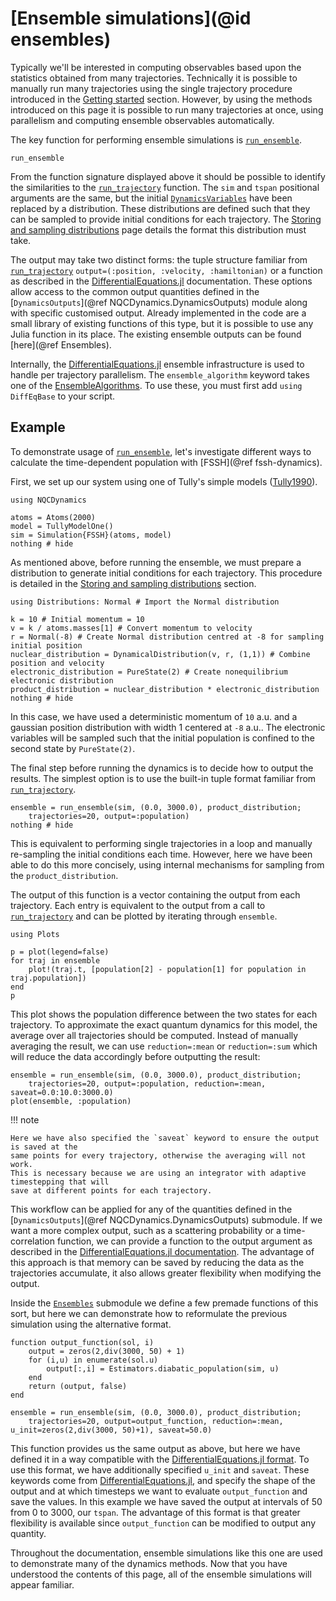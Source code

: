 # [Ensemble simulations](@id ensembles)

Typically we'll be interested in computing observables based upon the statistics
obtained from many trajectories.
Technically it is possible to manually run many trajectories using the single trajectory
procedure introduced in the [Getting started](@ref) section.
However, by using the methods introduced on this page it is possible to run many trajectories
at once, using parallelism and computing ensemble observables automatically.

The key function for performing ensemble simulations is [`run_ensemble`](@ref).

```@docs
run_ensemble
```

From the function signature displayed above it should be possible to identify the similarities to the [`run_trajectory`](@ref) function.
The `sim` and `tspan` positional arguments are the same, but the initial [`DynamicsVariables`](@ref) have been replaced by a distribution.
These distributions are defined such that they can be sampled to provide initial conditions for each trajectory.
The [Storing and sampling distributions](@ref) page details the format this distribution must take.

The output may take two distinct forms: the tuple structure familiar from [`run_trajectory`](@ref) `output=(:position, :velocity, :hamiltonian)`
or a function as described in the [DifferentialEquations.jl](https://diffeq.sciml.ai/stable/features/ensemble/#Performing-an-Ensemble-Simulation) documentation.
These options allow access to the common output quantities defined in the [`DynamicsOutputs`](@ref NQCDynamics.DynamicsOutputs) module
along with specific customised output.
Already implemented in the code are a small library of existing functions of this type, but it is possible to use any Julia function in its place.
The existing ensemble outputs can be found [here](@ref Ensembles).

Internally, the [DifferentialEquations.jl](https://diffeq.sciml.ai/stable/features/ensemble/#Performing-an-Ensemble-Simulation)
ensemble infrastructure is used to handle per trajectory parallelism.
The `ensemble_algorithm` keyword takes one of the [EnsembleAlgorithms](https://diffeq.sciml.ai/stable/features/ensemble/#EnsembleAlgorithms).
To use these, you must first add `using DiffEqBase` to your script.

## Example

To demonstrate usage of [`run_ensemble`](@ref), let's investigate different ways to calculate the time-dependent population
with [FSSH](@ref fssh-dynamics).

First, we set up our system using one of Tully's simple models ([Tully1990](@cite)).
```@example ensemble
using NQCDynamics

atoms = Atoms(2000)
model = TullyModelOne()
sim = Simulation{FSSH}(atoms, model)
nothing # hide
```

As mentioned above, before running the ensemble, we must prepare a distribution to generate
initial conditions for each trajectory.
This procedure is detailed in the [Storing and sampling distributions](@ref) section.
```@example ensemble
using Distributions: Normal # Import the Normal distribution

k = 10 # Initial momentum = 10
v = k / atoms.masses[1] # Convert momentum to velocity
r = Normal(-8) # Create Normal distribution centred at -8 for sampling initial position
nuclear_distribution = DynamicalDistribution(v, r, (1,1)) # Combine position and velocity
electronic_distribution = PureState(2) # Create nonequilibrium electronic distribution
product_distribution = nuclear_distribution * electronic_distribution
nothing # hide
```
In this case, we have used a deterministic momentum of ``10`` a.u. and a
gaussian position distribution with width 1 centered at ``-8`` a.u..
The electronic variables will be sampled such that the initial population is confined
to the second state by `PureState(2)`.

The final step before running the dynamics is to decide how to output the results.
The simplest option is to use the built-in tuple format familiar from [`run_trajectory`](@ref).
```@example ensemble
ensemble = run_ensemble(sim, (0.0, 3000.0), product_distribution;
    trajectories=20, output=:population)
nothing # hide
```
This is equivalent to performing single trajectories in a loop and manually re-sampling the initial conditions each time.
However, here we have been able to do this more concisely, using internal mechanisms for sampling from the `product_distribution`.

The output of this function is a vector containing the output from each trajectory.
Each entry is equivalent to the output from a call to [`run_trajectory`](@ref) and 
can be plotted by iterating through `ensemble`.
```@example ensemble
using Plots

p = plot(legend=false)
for traj in ensemble
    plot!(traj.t, [population[2] - population[1] for population in traj.population])
end
p
```
This plot shows the population difference between the two states for each trajectory.
To approximate the exact quantum dynamics for this model, the average over all trajectories should be computed.
Instead of manually averaging the result, we can use `reduction=:mean` or `reduction=:sum`
which will reduce the data accordingly before outputting the result:
```@example ensemble
ensemble = run_ensemble(sim, (0.0, 3000.0), product_distribution;
    trajectories=20, output=:population, reduction=:mean, saveat=0.0:10.0:3000.0)
plot(ensemble, :population)
```

!!! note

    Here we have also specified the `saveat` keyword to ensure the output is saved at the
    same points for every trajectory, otherwise the averaging will not work.
    This is necessary because we are using an integrator with adaptive timestepping that will
    save at different points for each trajectory.

This workflow can be applied for any of the quantities defined in the [`DynamicsOutputs`](@ref NQCDynamics.DynamicsOutputs) submodule.
If we want a more complex output, such as a scattering probability or a time-correlation function,
we can provide a function to the output argument as described in the
[DifferentialEquations.jl documentation](https://diffeq.sciml.ai/stable/features/ensemble/#Building-a-Problem).
The advantage of this approach is that memory can be saved by reducing the data as the trajectories accumulate,
it also allows greater flexibility when modifying the output.

Inside the [`Ensembles`](@ref) submodule we define a few premade functions of this sort, but here
we can demonstrate how to reformulate the previous simulation using the alternative format.
```@example ensemble
function output_function(sol, i)
    output = zeros(2,div(3000, 50) + 1)
    for (i,u) in enumerate(sol.u)
        output[:,i] = Estimators.diabatic_population(sim, u)
    end
    return (output, false)
end

ensemble = run_ensemble(sim, (0.0, 3000.0), product_distribution;
    trajectories=20, output=output_function, reduction=:mean, u_init=zeros(2,div(3000, 50)+1), saveat=50.0)
```
This function provides us the same output as above, but here we have defined it
in a way compatible with the [DifferentialEquations.jl format](https://diffeq.sciml.ai/stable/features/ensemble/#Building-a-Problem).
To use this format, we have additionally specified `u_init` and `saveat`.
These keywords come from [DifferentialEquations.jl](https://diffeq.sciml.ai/stable/features/ensemble/#Building-a-Problem),
and specify the shape of the output and at which timesteps we want to evaluate `output_function` and save the values.
In this example we have saved the output at intervals of 50 from 0 to 3000, our `tspan`.
The advantage of this format is that greater flexibility is available
since `output_function` can be modified to output any quantity.

Throughout the documentation, ensemble simulations like this one are used to demonstrate
many of the dynamics methods.
Now that you have understood the contents of this page, all of the ensemble simulations
will appear familiar.

